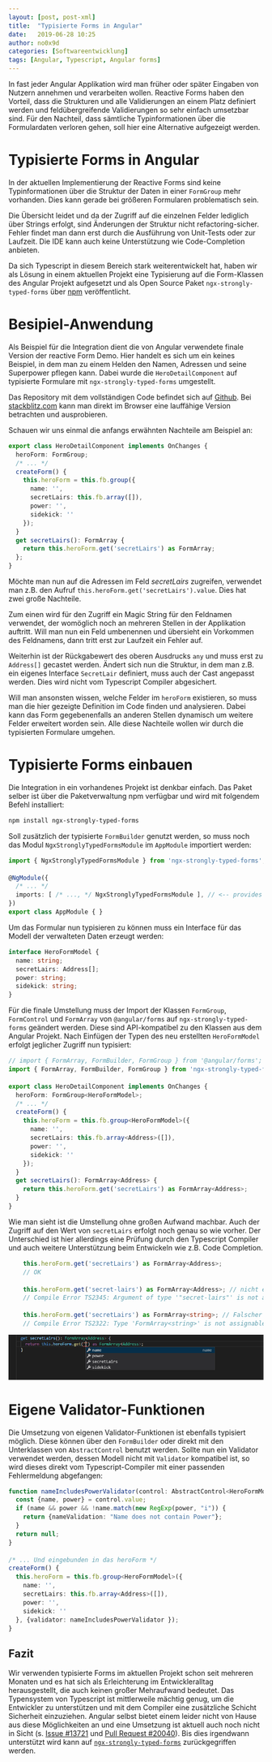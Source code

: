```yaml
---
layout: [post, post-xml]
title:  "Typisierte Forms in Angular"
date:   2019-06-28 10:25
author: no0x9d
categories: [Softwareentwicklung]
tags: [Angular, Typescript, Angular forms]
---
```


In fast jeder Angular Applikation wird man früher oder später Eingaben von Nutzern annehmen und verarbeiten wollen. Reactive Forms haben den Vorteil, dass die Strukturen und alle Validierungen an einem Platz definiert werden und feldübergreifende Validierungen so sehr einfach umsetzbar sind. Für den Nachteil, dass sämtliche Typinformationen über die Formulardaten verloren gehen, soll hier eine Alternative aufgezeigt werden.

# Typisierte Forms in Angular

In der aktuellen Implementierung der Reactive Forms sind keine Typinformationen über die Struktur der Daten in einer `FormGroup` mehr vorhanden. Dies kann gerade bei größeren Formularen problematisch sein.

Die Übersicht leidet und da der Zugriff auf die einzelnen Felder lediglich über Strings erfolgt, sind Änderungen der Struktur nicht refactoring-sicher. Fehler findet man dann erst durch die Ausführung von Unit-Tests oder zur Laufzeit. Die IDE kann auch keine Unterstützung wie Code-Completion anbieten.

Da sich Typescript in diesem Bereich stark weiterentwickelt hat, haben wir als Lösung in einem aktuellen Projekt eine Typisierung auf die Form-Klassen des Angular Projekt aufgesetzt und als Open Source Paket `ngx-strongly-typed-forms` über [npm](https://www.npmjs.com/package/ngx-strongly-typed-forms) veröffentlicht.

# Besipiel-Anwendung

Als Beispiel für die Integration dient die von Angular verwendete finale Version der reactive Form Demo. Hier handelt es sich um ein keines Beispiel, in dem man zu einem Helden den Namen, Adressen und seine Superpower pflegen kann. Dabei wurde die `HeroDetailComponent` auf typisierte Formulare mit `ngx-strongly-typed-forms` umgestellt.

Das Repository mit dem vollständigen Code befindet sich auf [Github](https://github.com/no0x9d/typed-reactive-forms-example). Bei [stackblitz.com]([https://stackblitz.com/github/no0x9d/typed-reactive-forms-example](https://stackblitz.com/github/no0x9d/typed-reactive-forms-example)) kann man direkt im Browser eine lauffähige Version betrachten und ausprobieren.

Schauen wir uns einmal die anfangs erwähnten Nachteile am Beispiel an:

```typescript
export class HeroDetailComponent implements OnChanges {
  heroForm: FormGroup;
  /* ... */
  createForm() {
    this.heroForm = this.fb.group({
      name: '',
      secretLairs: this.fb.array([]),
      power: '',
      sidekick: ''
    });
  }
  get secretLairs(): FormArray {
    return this.heroForm.get('secretLairs') as FormArray;
  };
}
```

Möchte man nun auf die Adressen im Feld *secretLairs* zugreifen, verwendet man z.B. den Aufruf `this.heroForm.get('secretLairs').value`. Dies hat zwei große Nachteile.

Zum einen wird für den Zugriff ein Magic String für den Feldnamen verwendet, der womöglich noch an mehreren Stellen in der Applikation auftritt. Will man nun ein Feld umbenennen und übersieht ein Vorkommen des Feldnamens, dann tritt erst zur Laufzeit ein Fehler auf.

Weiterhin ist der Rückgabewert des oberen Ausdrucks `any` und muss erst zu `Address[]` gecastet werden. Ändert sich nun die Struktur, in dem man z.B. ein eigenes Interface `SecretLair` definiert, muss auch der Cast angepasst werden. Dies wird nicht vom Typescript Compiler abgesichert.

Will man ansonsten wissen, welche Felder im `heroForm` existieren, so muss man die hier gezeigte Definition im Code finden und analysieren. Dabei kann das Form gegebenenfalls an anderen Stellen dynamisch um weitere Felder erweitert worden sein.
Alle diese Nachteile wollen wir durch die typisierten Formulare umgehen.

# Typisierte Forms einbauen

Die Integration in ein vorhandenes Projekt ist denkbar einfach. Das Paket selber ist über die Paketverwaltung npm verfügbar und wird mit folgendem Befehl installiert:

```sh
npm install ngx-strongly-typed-forms
```

Soll zusätzlich der typisierte `FormBuilder` genutzt werden, so muss noch das Modul `NgxStronglyTypedFormsModule` im `AppModule` importiert werden:

```typescript
import { NgxStronglyTypedFormsModule } from 'ngx-strongly-typed-forms';

@NgModule({
  /* ... */
  imports: [ /* ..., */ NgxStronglyTypedFormsModule ], // <-- provides FormBuilder
})
export class AppModule { }
```

Um das Formular nun typisieren zu können muss ein Interface für das Modell der verwalteten Daten erzeugt werden:

```typescript
interface HeroFormModel {
  name: string;
  secretLairs: Address[];
  power: string;
  sidekick: string;
}
```
Für die finale Umstellung  muss der Import der Klassen `FormGroup`, `FormControl` und `FormArray` von `@angular/forms` auf `ngx-strongly-typed-forms` geändert werden. Diese sind API-kompatibel zu den Klassen aus dem Angular Projekt. Nach Einfügen der Typen des neu erstellten `HeroFormModel` erfolgt jeglicher Zugriff nun typisiert:

```typescript
// import { FormArray, FormBuilder, FormGroup } from '@angular/forms';
import { FormArray, FormBuilder, FormGroup } from 'ngx-strongly-typed-forms';

export class HeroDetailComponent implements OnChanges {
  heroForm: FormGroup<HeroFormModel>;
  /* ... */
  createForm() {
    this.heroForm = this.fb.group<HeroFormModel>({
      name: '',
      secretLairs: this.fb.array<Address>([]),
      power: '',
      sidekick: ''
    });
  }
  get secretLairs(): FormArray<Address> {
    return this.heroForm.get('secretLairs') as FormArray<Address>;
  }
}
```

Wie man sieht ist die Umstellung ohne großen Aufwand machbar. Auch der Zugriff auf den Wert von `secretLairs` erfolgt noch genau so wie vorher. Der Unterschied ist hier allerdings eine Prüfung durch den Typescript Compiler und auch weitere Unterstützung beim Entwickeln wie z.B. Code Completion.

```typescript
    this.heroForm.get('secretLairs') as FormArray<Address>;
    // OK

    this.heroForm.get('secret-lairs') as FormArray<Address>; // nicht existentes Feld
    // Compile Error TS2345: Argument of type '"secret-lairs"' is not assignable to parameter of type '["name" | "secretLairs" | "power" | "sidekick", "toString" | "concat" | "indexOf" | "lastIndexOf"...'.

    this.heroForm.get('secretLairs') as FormArray<string>; // Falscher Datentyp
    // Compile Error TS2322: Type 'FormArray<string>' is not assignable to type 'FormArray<Address>'.
```
![Code Completion](/assets/images/posts/typisierte-angular-formulare/code-completion.png)

# Eigene Validator-Funktionen

Die Umsetzung von eigenen Validator-Funktionen ist ebenfalls typisiert möglich.  Diese können über den `FormBuilder` oder direkt mit den Unterklassen von `AbstractControl` benutzt werden. Sollte nun ein Validator verwendet werden, dessen Modell nicht mit `Validator` kompatibel ist, so wird dieses direkt vom Typescript-Compiler mit einer passenden Fehlermeldung abgefangen:

```typescript
function nameIncludesPowerValidator(control: AbstractControl<HeroFormModel>) {
  const {name, power} = control.value;
  if (name && power && !name.match(new RegExp(power, "i")) {
    return {nameValidation: "Name does not contain Power"};
  }
  return null;
}

/* ... Und eingebunden in das heroForm */
createForm() {
  this.heroForm = this.fb.group<HeroFormModel>({
    name: '',
    secretLairs: this.fb.array<Address>([]),
    power: '',
    sidekick: ''
  }, {validator: nameIncludesPowerValidator });
}
```
## Fazit
Wir verwenden typisierte Forms im aktuellen Projekt schon seit mehreren Monaten und es hat sich als Erleichterung im Entwickleralltag herausgestellt, die auch keinen großer Mehraufwand bedeutet. Das Typensystem von Typescript ist mittlerweile mächtig genug, um die Entwickler zu unterstützen und mit dem Compiler eine zusätzliche Schicht Sicherheit einzuziehen.
Angular selbst bietet einem leider nicht von Hause aus diese Möglichkeiten an und eine Umsetzung ist aktuell auch noch nicht in Sicht (s. [Issue #13721](https://github.com/angular/angular/issues/13721) und [Pull Request #20040](https://github.com/angular/angular/pull/20040)). Bis dies irgendwann unterstützt wird kann auf [`ngx-strongly-typed-forms`](https://www.npmjs.com/package/ngx-strongly-typed-forms) zurückgegriffen werden.
